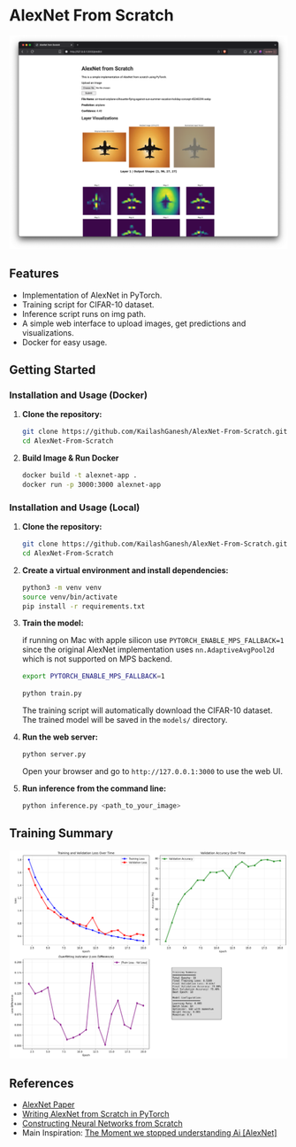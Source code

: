 # AlexNet From Scratch

<img src="./plots/readme-cover.png" alt="screen shot of this project">

## Features

- Implementation of AlexNet in PyTorch.
- Training script for CIFAR-10 dataset.
- Inference script runs on img path.
- A simple web interface to upload images, get predictions and visualizations.
- Docker for easy usage.

## Getting Started

### Installation and Usage (Docker)

1.  **Clone the repository:**
    ```bash
    git clone https://github.com/KailashGanesh/AlexNet-From-Scratch.git
    cd AlexNet-From-Scratch
    ```
2.  **Build Image & Run Docker**
    ```bash
    docker build -t alexnet-app .
    docker run -p 3000:3000 alexnet-app
    ```
### Installation and Usage (Local)

1.  **Clone the repository:**
    ```bash
    git clone https://github.com/KailashGanesh/AlexNet-From-Scratch.git
    cd AlexNet-From-Scratch
    ```
2.  **Create a virtual environment and install dependencies:**
    ```bash
    python3 -m venv venv
    source venv/bin/activate
    pip install -r requirements.txt
    ```
4.  **Train the model:**

    if running on Mac with apple silicon use `PYTORCH_ENABLE_MPS_FALLBACK=1` since the original AlexNet implementation uses `nn.AdaptiveAvgPool2d` which is not supported on MPS backend.
    ```bash
    export PYTORCH_ENABLE_MPS_FALLBACK=1
    ```

    ```bash
    python train.py
    ```
    The training script will automatically download the CIFAR-10 dataset. The trained model will be saved in the `models/` directory.

5.  **Run the web server:**
    ```bash
    python server.py
    ```
    Open your browser and go to `http://127.0.0.1:3000` to use the web UI.

6.  **Run inference from the command line:**
    ```bash
    python inference.py <path_to_your_image>
    ```
## Training Summary

<img src="./plots/final_training_summary.png" alt="training summary">

## References

- [AlexNet Paper](https://proceedings.neurips.cc/paper/2012/file/c399862d3b9d6b76c8436e924a68c45b-Paper.pdf)
- [Writing AlexNet from Scratch in PyTorch](https://www.digitalocean.com/community/tutorials/alexnet-pytorch)
- [Constructing Neural Networks from Scratch](https://www.digitalocean.com/community/tutorials/constructing-neural-networks-from-scratch)
- Main Inspiration: [The Moment we stopped understanding Ai [AlexNet]](https://youtu.be/UZDiGooFs54)
